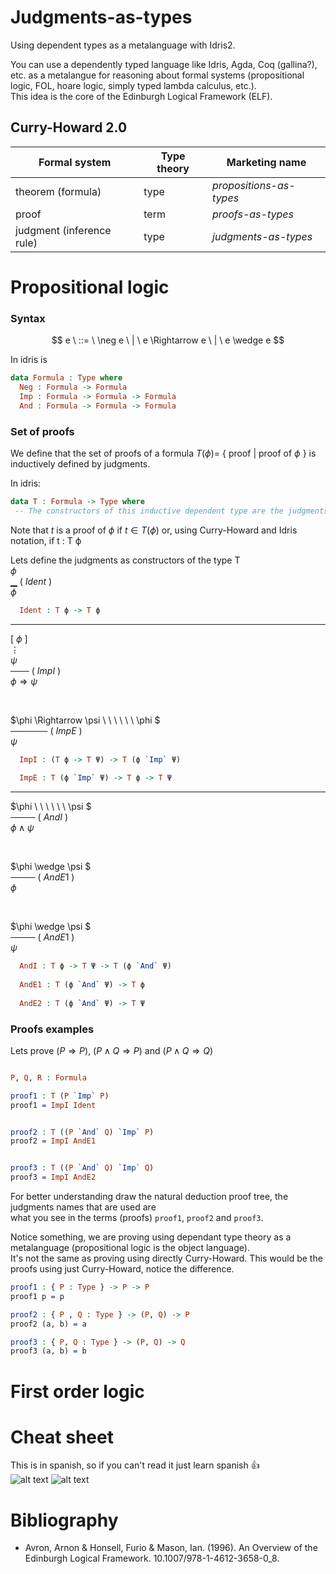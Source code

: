 # Judgments-as-types
Using dependent types as a metalanguage with Idris2.

You can use a dependently typed language like Idris, Agda, Coq (gallina?), etc. as a metalangue for reasoning about 
formal systems (propositional logic, FOL, hoare logic, simply typed lambda calculus, etc.).  
This idea is the core of the Edinburgh Logical Framework (ELF).

## Curry-Howard 2.0
| **Formal system**         | **Type theory** | **Marketing name**       |
|---------------------------|-----------------|--------------------------|
| theorem (formula)         | type            | _propositions-as-types_  |
| proof                     | term            | _proofs-as-types_        |
| judgment (inference rule) | type            | _judgments-as-types_      |

# Propositional logic

### Syntax

$$
 e \ ::= \ \neg e \ | \  e \Rightarrow e \ | \ e \wedge e 
$$

In idris is
 
```idris
data Formula : Type where
  Neg : Formula -> Formula
  Imp : Formula -> Formula -> Formula
  And : Formula -> Formula -> Formula

```

### Set of proofs 

We define that the set of proofs of a formula   $T(\phi) =$  { proof  | proof of $\phi$ } is inductively defined by judgments. 

In idris:
```idris
data T : Formula -> Type where
 -- The constructors of this inductive dependent type are the judgments of natural deduction  
```
Note that $t$ is a proof of $\phi$ if $t \in T(\phi)$ or, using Curry-Howard and Idris notation, if t : T ϕ

Lets define the judgments as constructors of the type T  
$\phi$  
▁ ( $Ident$ )  
$\phi$  
```idris
  Ident : T ϕ -> T ϕ
```

------------

  [ $\phi$ ]                          
    ⋮  
  $\psi$                            
  ───    ( $ImpI$ )  
  $\phi \Rightarrow \psi$
 
 
 
 &nbsp;
 
 
  $\phi \Rightarrow \psi \ \ \ \ \ \ \phi $                                   
  ────── ( $ImpE$ )  
  $\psi$ 


```idris
  ImpI : (T ϕ -> T Ψ) -> T (ϕ `Imp` Ψ)
  
  ImpE : T (ϕ `Imp` Ψ) -> T ϕ -> T Ψ
```

------------
 
  $\phi \ \ \ \ \ \ \psi $                                   
  ──── ( $AndI$ )  
  $\phi \wedge \psi$ 
  
  &nbsp;
  
  
  $\phi \wedge \psi $                                   
  ──── ( $AndE1$ )  
  $\phi$ 
  
 &nbsp;
  
  
  $\phi \wedge \psi $                                   
  ──── ( $AndE1$ )  
  $\psi$ 
  

```idris
  AndI : T ϕ -> T Ψ -> T (ϕ `And` Ψ)
      
  AndE1 : T (ϕ `And` Ψ) -> T ϕ
       
  AndE2 : T (ϕ `And` Ψ) -> T Ψ
```

### Proofs examples
Lets prove $(P \Rightarrow P)$, $(P \wedge Q \Rightarrow P)$ and $(P \wedge Q \Rightarrow Q)$
```idris

P, Q, R : Formula

proof1 : T (P `Imp` P)
proof1 = ImpI Ident


proof2 : T ((P `And` Q) `Imp` P)
proof2 = ImpI AndE1


proof3 : T ((P `And` Q) `Imp` Q)
proof3 = ImpI AndE2
```
For better understanding draw the natural deduction proof tree, the judgments names that are used are  
what you see in the terms (proofs) `proof1`, `proof2` and `proof3`. 
&nbsp;

Notice something, we are proving using dependant type theory as a metalanguage (propositional logic is the object language).  
It's not the same as proving using directly Curry-Howard. This would be the proofs using just Curry-Howard, notice the difference.

```idris
proof1 : { P : Type } -> P -> P
proof1 p = p

proof2 : { P , Q : Type } -> (P, Q) -> P
proof2 (a, b) = a

proof3 : { P, Q : Type } -> (P, Q) -> Q
proof3 (a, b) = b


```

# First order logic

# Cheat sheet
This is in spanish, so if you can't read it just learn spanish 👍  
![alt text](Parte0.jpeg)
![alt text](Parte1.jpeg)



# Bibliography
- Avron, Arnon & Honsell, Furio & Mason, Ian. (1996). An Overview of the Edinburgh Logical Framework. 10.1007/978-1-4612-3658-0_8. 
